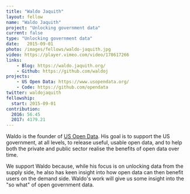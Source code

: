 ```yaml
---
title: "Waldo Jaquith"
layout: fellow
name: "Waldo Jaquith"
project: "Unlocking government data"
current: false
type: "Unlocking government data"
date:   2015-09-01
photo: /images/fellows/waldo-jaquith.jpg
video: https://player.vimeo.com/video/178617266
links:
    - Blog: https://waldo.jaquith.org/
    - Github: https://github.com/waldoj
projects:
    - US Open Data: https://www.usopendata.org/
    - Code: https://github.com/opendata
twitter: waldojaquith
fellowship:
  start: 2015-09-01
contribution:
  2016: 56.45
  2017: 4179.21
---
```


Waldo is the founder of [US Open Data](https://www.usopendata.org/). His goal is to support the US government, at all levels, to release useful, usable open data, and to help both the private and public sector realise the benefits of open data over time.

We support Waldo because, while his focus is on unlocking data from the supply side, he also has keen insight into how open data can then benefit users on the demand side. Waldo's work will give us some insight into the "so what" of open government data.
